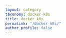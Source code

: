 ```yaml
---
layout: category
taxonomy: docker-k8s
title: docker k8s
permalink: "/docker-k8s/"
author_profile: false
---
```

